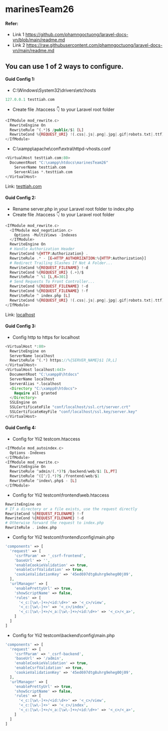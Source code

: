 # marinesTeam26
#### Refer:
- Link 1
  https://github.com/phamngoctuong/laravel-docs-vn/blob/main/readme.md
- Link 2
	https://raw.githubusercontent.com/phamngoctuong/laravel-docs-vn/main/readme.md
## You can use 1 of 2 ways to configure.
#### Guid Config 1:
- C:\Windows\System32\drivers\etc\hosts
```php
127.0.0.1 testtiah.com
```
- Create file .htaccess 👇 to your Laravel root folder
```php
<IfModule mod_rewrite.c>
  RewriteEngine On
  RewriteRule ^(.*)$ /public/$1 [L]
  RewriteCond %{REQUEST_URI} !(.css|.js|.png|.jpg|.gif|robots.txt|.ttf)$ [NC]
</IfModule>
```
- C:\xampp\apache\conf\extra\httpd-vhosts.conf
```php
<VirtualHost testtiah.com:80>
  DocumentRoot "C:\xampp\htdocs\marinesTeam26"
	ServerName testtiah.com
	ServerAlias *.testtiah.com
</VirtualHost>
```
Link: [testtiah.com](http://testtiah.com/)
#### Guid Config 2:
- Rename server.php in your Laravel root folder to index.php
- Create file .htaccess 👇 to your Laravel root folder
```php
<IfModule mod_rewrite.c>
  <IfModule mod_negotiation.c>
    Options -MultiViews -Indexes
  </IfModule>
  RewriteEngine On
  # Handle Authorization Header
  RewriteCond %{HTTP:Authorization} .
  RewriteRule .* - [E=HTTP_AUTHORIZATION:%{HTTP:Authorization}]
  # Redirect Trailing Slashes If Not A Folder...
  RewriteCond %{REQUEST_FILENAME} !-d
  RewriteCond %{REQUEST_URI} (.+)/$
  RewriteRule ^ %1 [L,R=301]
  # Send Requests To Front Controller...
  RewriteCond %{REQUEST_FILENAME} !-d
  RewriteCond %{REQUEST_FILENAME} !-f
  RewriteRule ^ index.php [L]
  RewriteCond %{REQUEST_URI} !(.css|.js|.png|.jpg|.gif|robots.txt|.ttf)$ [NC]
</IfModule>
```
Link: [localhost](http://localhost/marinesTeam26)
#### Guid Config 3:
- Config http to https for localhost
```php
<VirtualHost *:80>
  RewriteEngine on
  ServerName localhost
  RewriteRule ^(.*) https://%{SERVER_NAME}$1 [R,L]
</VirtualHost>
<VirtualHost localhost:443>
  DocumentRoot "C:\xampp8\htdocs"
  ServerName localhost
  ServerAlias *.localhost
  <Directory "C:\xampp8\htdocs">
    Require all granted
  </Directory>
  SSLEngine on
  SSLCertificateFile "conf/localhost/ssl.crt/server.crt"
  SSLCertificateKeyFile "conf/localhost/ssl.key/server.key"
</VirtualHost>
```
#### Guid Config 4:
- Config for Yii2 testcom\.htaccess
```php
<IfModule mod_autoindex.c>
  Options -Indexes
</IfModule>
<IfModule mod_rewrite.c>
  RewriteEngine On
  RewriteRule ^admin/(.*)?$ /backend/web/$1 [L,PT]
  RewriteRule ^([^/].*)?$ /frontend/web/$1
  RewriteRule ^index\.php$ - [L]
</IfModule>
```
- Config for Yii2 testcom\frontend\web\.htaccess
```php
RewriteEngine on
# If a directory or a file exists, use the request directly
RewriteCond %{REQUEST_FILENAME} !-f
RewriteCond %{REQUEST_FILENAME} !-d
# Otherwise forward the request to index.php
RewriteRule . index.php
```
- Config for Yii2 testcom\frontend\config\main.php
```php
'components' => [
  'request' => [
    'csrfParam' => '_csrf-frontend',
    'baseUrl' => '',
    'enableCookieValidation' => true,
    'enableCsrfValidation' => true,
    'cookieValidationKey' => '45ed697dtg8uhrg9eheg00j09',
  ],
  'urlManager' => [
    'enablePrettyUrl' => true,
    'showScriptName' => false,
    'rules' => [
      '<_c:[\w\-]+>/<id:\d+>' => '<_c>/view',
      '<_c:[\w\-]+>' => '<_c>/index',
      '<_c:[\w\-]+>/<_a:[\w\-]+>/<id:\d+>' => '<_c>/<_a>',
    ]
  ]
]
```
- Config for Yii2 testcom\backend\config\main.php
```php
'components' => [
  'request' => [
    'csrfParam' => '_csrf-backend',
    'baseUrl' => '/admin',
    'enableCookieValidation' => true,
    'enableCsrfValidation' => true,
    'cookieValidationKey' => '45ed697dtg8uhrg9eheg00j09',
  ],
  'urlManager' => [
    'enablePrettyUrl' => true,
    'showScriptName' => false,
    'rules' => [
      '<_c:[\w\-]+>/<id:\d+>' => '<_c>/view',
      '<_c:[\w\-]+>' => '<_c>/index',
      '<_c:[\w\-]+>/<_a:[\w\-]+>/<id:\d+>' => '<_c>/<_a>',
    ]
  ]
]
```

